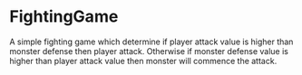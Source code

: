 # FightingGame
A simple fighting game which determine if player attack value is higher than monster defense then player attack. Otherwise if monster defense value is higher than player attack value then monster will commence the attack. 
